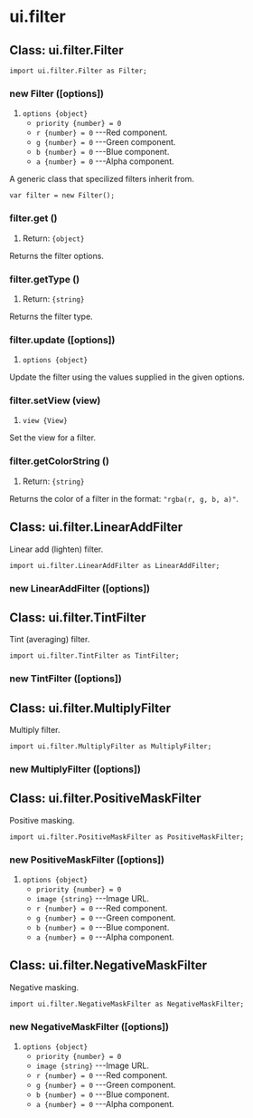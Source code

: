 # ui.filter

## Class: ui.filter.Filter

~~~
import ui.filter.Filter as Filter;
~~~

### new Filter ([options])
1. `options {object}`
	* `priority {number} = 0`
	* `r {number} = 0` ---Red component.
	* `g {number} = 0` ---Green component.
	* `b {number} = 0` ---Blue component.
	* `a {number} = 0` ---Alpha component.

A generic class that specilized filters inherit from.

~~~
var filter = new Filter();
~~~

### filter.get ()
1. Return: `{object}`

Returns the filter options.

### filter.getType ()
1. Return: `{string}`

Returns the filter type.

### filter.update ([options])
1. `options {object}`

Update the filter using the values supplied in the given options.

### filter.setView (view)
1. `view {View}`

Set the view for a filter.

### filter.getColorString ()
1. Return: `{string}`

Returns the color of a filter in the format: `"rgba(r, g, b, a)"`.


## Class: ui.filter.LinearAddFilter

Linear add (lighten) filter.

~~~
import ui.filter.LinearAddFilter as LinearAddFilter;
~~~

### new LinearAddFilter ([options])


## Class: ui.filter.TintFilter

Tint (averaging) filter.

~~~
import ui.filter.TintFilter as TintFilter;
~~~

### new TintFilter ([options])


## Class: ui.filter.MultiplyFilter

Multiply filter.

~~~
import ui.filter.MultiplyFilter as MultiplyFilter;
~~~

### new MultiplyFilter ([options])


## Class: ui.filter.PositiveMaskFilter

Positive masking.

~~~
import ui.filter.PositiveMaskFilter as PositiveMaskFilter;
~~~

### new PositiveMaskFilter ([options])
1. `options {object}`
	* `priority {number} = 0`
	* `image {string}` ---Image URL.
	* `r {number} = 0` ---Red component.
	* `g {number} = 0` ---Green component.
	* `b {number} = 0` ---Blue component.
	* `a {number} = 0` ---Alpha component.

## Class: ui.filter.NegativeMaskFilter

Negative masking.

~~~
import ui.filter.NegativeMaskFilter as NegativeMaskFilter;
~~~

### new NegativeMaskFilter ([options])
1. `options {object}`
	* `priority {number} = 0`
	* `image {string}` ---Image URL.
	* `r {number} = 0` ---Red component.
	* `g {number} = 0` ---Green component.
	* `b {number} = 0` ---Blue component.
	* `a {number} = 0` ---Alpha component.
